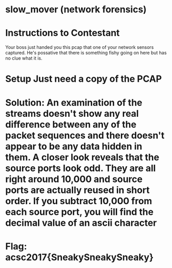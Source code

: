 # slow_mover (network forensics)

# Instructions to Contestant
Your boss just handed you this pcap that one of your network sensors captured.  He's possative that there is something fishy going on here but has no clue what it is.

#  Setup  Just need a copy of the PCAP

# Solution:  An examination of the streams doesn't show any real difference between any of the packet sequences and there doesn't appear to be any data hidden in them.  A closer look reveals that the source ports look odd.  They are all right around 10,000 and source ports are actually reused in short order.  If you subtract 10,000 from each source port, you will find the decimal value of an ascii character

# Flag:  acsc2017{SneakySneakySneaky}
